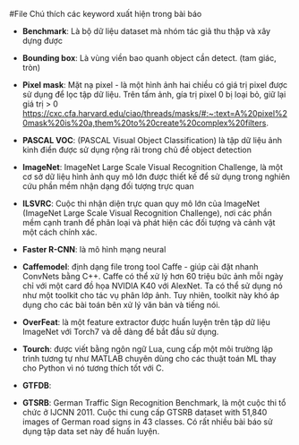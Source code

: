

#File Chú thích các keyword xuất hiện trong bài báo

+ __Benchmark__: Là bộ dữ liệu dataset mà nhóm tác giả thu thập và xây dựng được

+ __Bounding box__: Là vùng viền bao quanh object cần detect. (tam giác, tròn) 

+ __Pixel mask__: Mặt nạ pixel -  là một hình ảnh hai chiều có giá trị pixel được sử dụng để lọc tập dữ liệu. Trên tấm ảnh, gía trị pixel 0 bị loại bỏ, giữ lại giá trị > 0
  https://cxc.cfa.harvard.edu/ciao/threads/masks/#:~:text=A%20pixel%20mask%20is%20a,them%20to%20create%20complex%20filters. <br>
  

+ __PASCAL VOC__: (PASCAL Visual Object Classification) là tập dữ liệu ảnh kinh điển được sử dụng rộng rãi trong chủ đề object detection

+ __ImageNet__: ImageNet Large Scale Visual Recognition Challenge, là một cơ sở dữ liệu hình ảnh quy mô lớn được thiết kế để sử dụng trong nghiên cứu phần mềm nhận dạng đối tượng trực quan
+ __ILSVRC__:  Cuộc thi nhận diện trực quan quy mô lớn của ImageNet (ImageNet Large Scale Visual Recognition Challenge), nơi các phần mềm cạnh tranh để phân loại và phát hiện các đối tượng và cảnh vật một cách chính xác.

+ __Faster R-CNN__: là mô hình mạng neural

+ __Caffemodel__: định dạng file trong tool Caffe - giúp cài đặt nhanh ConvNets bằng C++. Caffe có thể xử lý hơn 60 triệu bức ảnh mỗi ngày chỉ với một card đồ họa NVIDIA K40 với AlexNet. Ta có thể sử dụng nó như một toolkit cho tác vụ phân lớp ảnh. Tuy nhiên, toolkit này khó áp dụng cho các bài toán bên xử lý văn bản và tiếng nói.

+ __OverFeat__: là một feature extractor được huấn luyện trên tập dữ liệu ImageNet với Torch7 và dễ dàng để bắt đầu sử dụng.

+ __Tourch__: được viết bằng ngôn ngữ Lua, cung cấp một môi trường lập trình tương tự như MATLAB chuyên dùng cho các thuật toán ML thay cho Python vì nó tương thích tốt với C.

+ __GTFDB__:  
+ __GTSRB__: German Traffic Sign Recognition Benchmark, là một cuộc thi tổ chức ở IJCNN 2011. Cuộc thi cung cấp GTSRB dataset with 51,840 images of German road signs in 43
  classes. Có rất nhiều bài báo sử dụng tập data set này để huấn luyện. 